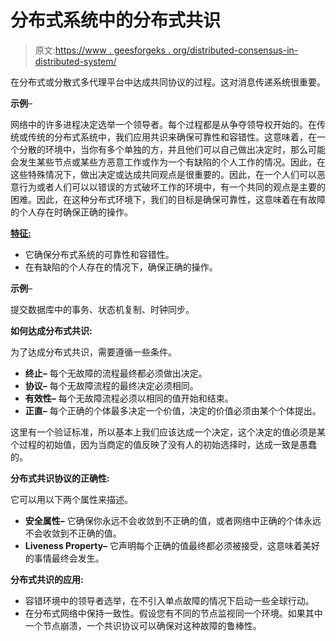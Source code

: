 # 分布式系统中的分布式共识

> 原文:[https://www . geesforgeks . org/distributed-consensus-in-distributed-system/](https://www.geeksforgeeks.org/distributed-consensus-in-distributed-systems/)

在分布式或分散式多代理平台中达成共同协议的过程。这对消息传递系统很重要。

**示例**–

网络中的许多进程决定选举一个领导者。每个过程都是从争夺领导权开始的。在传统或传统的分布式系统中，我们应用共识来确保可靠性和容错性。这意味着，在一个分散的环境中，当你有多个单独的方，并且他们可以自己做出决定时，那么可能会发生某些节点或某些方恶意工作或作为一个有缺陷的个人工作的情况。因此，在这些特殊情况下，做出决定或达成共同观点是很重要的。因此，在一个人们可以恶意行为或者人们可以以错误的方式破坏工作的环境中，有一个共同的观点是主要的困难。因此，在这种分布式环境下，我们的目标是确保可靠性，这意味着在有故障的个人存在时确保正确的操作。

**<u>特征:</u>**

*   它确保分布式系统的可靠性和容错性。
*   在有缺陷的个人存在的情况下，确保正确的操作。

**示例**–

提交数据库中的事务、状态机复制、时钟同步。

**如何达成分布式共识:**

为了达成分布式共识，需要遵循一些条件。

*   **终止–**
    每个无故障的流程最终都必须做出决定。
*   **协议–**
    每个无故障流程的最终决定必须相同。
*   **有效性–**
    每个无故障流程必须以相同的值开始和结束。
*   **正直–**
    每个正确的个体最多决定一个价值，决定的价值必须由某个个体提出。

这里有一个验证标准，所以基本上我们应该达成一个决定，这个决定的值必须是某个过程的初始值，因为当商定的值反映了没有人的初始选择时，达成一致是愚蠢的。

**分布式共识协议的正确性:**

它可以用以下两个属性来描述。

*   **安全属性–**
    它确保你永远不会收敛到不正确的值，或者网络中正确的个体永远不会收敛到不正确的值。
*   **Liveness Property–**
    它声明每个正确的值最终都必须被接受，这意味着美好的事情最终会发生。

**分布式共识的应用:**

*   容错环境中的领导者选举，在不引入单点故障的情况下启动一些全球行动。
*   在分布式网络中保持一致性。假设您有不同的节点监视同一个环境。如果其中一个节点崩溃，一个共识协议可以确保对这种故障的鲁棒性。
